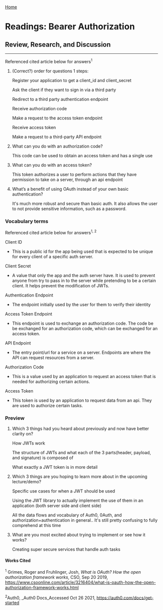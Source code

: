 [Home](README.md)
 
# Readings: Bearer Authorization
 
## Review, Research, and Discussion
 
---------------
 
Referenced cited article below for answers<sup>1</sup>
 
1) (Correct?) order for questions 1 steps:

    Register your application to get a client_id and client_secret

    Ask the client if they want to sign in via a third party

    Redirect to a third party authentication endpoint

    Receive authorization code

    Make a request to the access token endpoint

    Receive access token

    Make a request to a third-party API endpoint

2) What can you do with an authorization code?

    This code can be used to obtain an access token and has a single use

3) What can you do with an access token?

    This token authorizes a user to perform actions that they have permission to take on a server, through an api endpoint

4) What’s a benefit of using OAuth instead of your own basic authentication?

    It's much more robust and secure than basic auth. It also allows the user to not provide sensitive information, such as a password.




### Vocabulary terms

Referenced cited article below for answers<sup>1, 2</sup>

Client ID

  * This is a public id for the app being used that is expected to be unique for every client of a specific auth server.

Client Secret

  * A value that only the app and the auth server have. It is used to prevent anyone from try to pass in to the server while pretending to be a certain client. It helps prevent the modification of JWTs.

Authentication Endpoint
  * The endpoint initially used by the user for them to verify their identity

Access Token Endpoint
  * This endpoint is used to exchange an authorization code. The code be be exchanged for an authorization code, which can be exchanged for an access token.

API Endpoint
  * The entry point/url for a service on a server. Endpoints are where the API can request resources from a server.

Authorization Code
  * This is a value used by an application to request an access token that is needed for authorizing certain actions.

Access Token
  * This token is used by an application to request data from an api. They are used to authorize certain tasks.

### Preview

1) Which 3 things had you heard about previously and now have better clarity on?
  
    How JWTs work

    The structure of JWTs and what each of the 3 parts(header, payload, and signature) is composed of

    What exactly a JWT token is in more detail    

2) Which 3 things are you hoping to learn more about in the upcoming lecture/demo?
 
    Specific use cases for when a JWT should be used

    Using the JWT library to actually implement the use of them in an application (both server side and client side)

    All the data flows and vocabulary of Auth0, 0Auth, and authorization+authentication in general.. It's still pretty confusing to fully comprehend at this time
 
3) What are you most excited about trying to implement or see how it works?
 
    Creating super secure services that handle auth tasks  
 
#### Works Cited
 
<sup>1</sup> Grimes, Roger and Fruhlinger, Josh, _What is OAuth? How the open authorization framework works_, CSO, Sep 20 2019, https://www.csoonline.com/article/3216404/what-is-oauth-how-the-open-authorization-framework-works.html

<sup>2</sup>Auth0, _Auth0 Docs_Accessed Oct 26 2021, https://auth0.com/docs/get-started